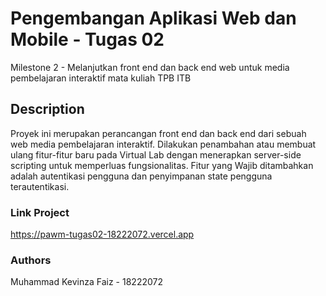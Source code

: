 # Pengembangan Aplikasi Web dan Mobile - Tugas 02

Milestone 2 - Melanjutkan front end dan back end web untuk media pembelajaran interaktif mata kuliah TPB ITB

## Description

Proyek ini merupakan perancangan front end dan back end dari sebuah web media pembelajaran interaktif. Dilakukan penambahan atau membuat ulang fitur-fitur baru pada Virtual Lab dengan menerapkan server-side scripting untuk memperluas fungsionalitas. Fitur yang Wajib ditambahkan adalah autentikasi pengguna dan penyimpanan state pengguna terautentikasi.

### Link Project

https://pawm-tugas02-18222072.vercel.app

### Authors

Muhammad Kevinza Faiz - 18222072
